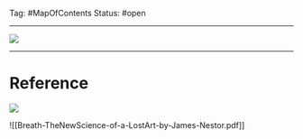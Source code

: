 Tag: #MapOfContents 
Status: #open 

---
![](https://www.youtube.com/watch?v=FyLwVyJ9uXw&t=3696s)


---
# Reference

![](https://www.youtube.com/watch?v=RFeHym4AATY&t=317s)

![[Breath-TheNewScience-of-a-LostArt-by-James-Nestor.pdf]]